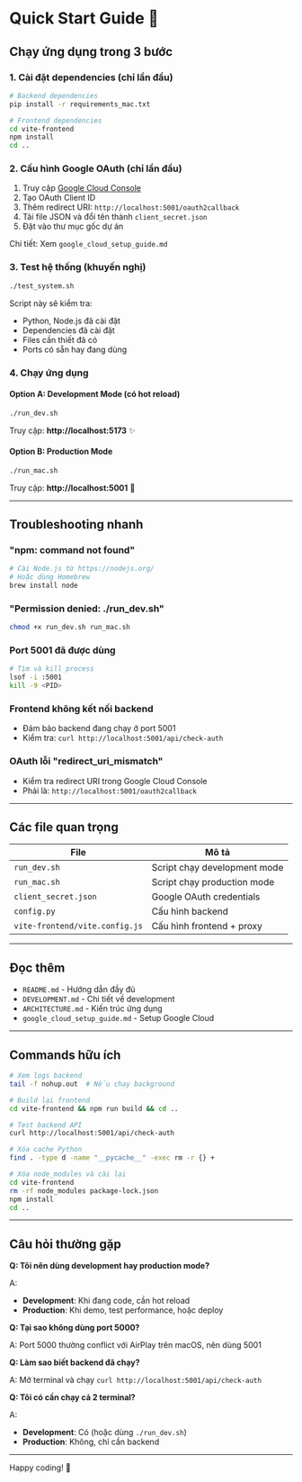 # Quick Start Guide 🚀

## Chạy ứng dụng trong 3 bước

### 1. Cài đặt dependencies (chỉ lần đầu)

```bash
# Backend dependencies
pip install -r requirements_mac.txt

# Frontend dependencies
cd vite-frontend
npm install
cd ..
```

### 2. Cấu hình Google OAuth (chỉ lần đầu)

1. Truy cập [Google Cloud Console](https://console.cloud.google.com/)
2. Tạo OAuth Client ID
3. Thêm redirect URI: `http://localhost:5001/oauth2callback`
4. Tải file JSON và đổi tên thành `client_secret.json`
5. Đặt vào thư mục gốc dự án

Chi tiết: Xem `google_cloud_setup_guide.md`

### 3. Test hệ thống (khuyến nghị)

```bash
./test_system.sh
```

Script này sẽ kiểm tra:
- Python, Node.js đã cài đặt
- Dependencies đã cài đặt
- Files cần thiết đã có
- Ports có sẵn hay đang dùng

### 4. Chạy ứng dụng

#### Option A: Development Mode (có hot reload)

```bash
./run_dev.sh
```

Truy cập: **http://localhost:5173** ✨

#### Option B: Production Mode

```bash
./run_mac.sh
```

Truy cập: **http://localhost:5001** 🎯

---

## Troubleshooting nhanh

### "npm: command not found"
```bash
# Cài Node.js từ https://nodejs.org/
# Hoặc dùng Homebrew
brew install node
```

### "Permission denied: ./run_dev.sh"
```bash
chmod +x run_dev.sh run_mac.sh
```

### Port 5001 đã được dùng
```bash
# Tìm và kill process
lsof -i :5001
kill -9 <PID>
```

### Frontend không kết nối backend
- Đảm bảo backend đang chạy ở port 5001
- Kiểm tra: `curl http://localhost:5001/api/check-auth`

### OAuth lỗi "redirect_uri_mismatch"
- Kiểm tra redirect URI trong Google Cloud Console
- Phải là: `http://localhost:5001/oauth2callback`

---

## Các file quan trọng

| File | Mô tả |
|------|-------|
| `run_dev.sh` | Script chạy development mode |
| `run_mac.sh` | Script chạy production mode |
| `client_secret.json` | Google OAuth credentials |
| `config.py` | Cấu hình backend |
| `vite-frontend/vite.config.js` | Cấu hình frontend + proxy |

---

## Đọc thêm

- `README.md` - Hướng dẫn đầy đủ
- `DEVELOPMENT.md` - Chi tiết về development
- `ARCHITECTURE.md` - Kiến trúc ứng dụng
- `google_cloud_setup_guide.md` - Setup Google Cloud

---

## Commands hữu ích

```bash
# Xem logs backend
tail -f nohup.out  # Nếu chạy background

# Build lại frontend
cd vite-frontend && npm run build && cd ..

# Test backend API
curl http://localhost:5001/api/check-auth

# Xóa cache Python
find . -type d -name "__pycache__" -exec rm -r {} +

# Xóa node_modules và cài lại
cd vite-frontend
rm -rf node_modules package-lock.json
npm install
cd ..
```

---

## Câu hỏi thường gặp

**Q: Tôi nên dùng development hay production mode?**

A: 
- **Development**: Khi đang code, cần hot reload
- **Production**: Khi demo, test performance, hoặc deploy

**Q: Tại sao không dùng port 5000?**

A: Port 5000 thường conflict với AirPlay trên macOS, nên dùng 5001

**Q: Làm sao biết backend đã chạy?**

A: Mở terminal và chạy `curl http://localhost:5001/api/check-auth`

**Q: Tôi có cần chạy cả 2 terminal?**

A: 
- **Development**: Có (hoặc dùng `./run_dev.sh`)
- **Production**: Không, chỉ cần backend

---

Happy coding! 🎉
